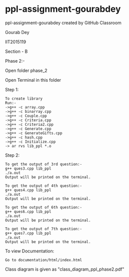 # ppl-assignment-gourabdey
ppl-assignment-gourabdey created by GitHub Classroom

Gourab Dey

IIT2015119

Section - B


Phase 2:-


Open folder phase_2

Open Terminal in this folder

Step 1:

	To create library
	Run:-
	->g++ -c array.cpp
	->g++ -c binarray.cpp
	->g++ -c Couple.cpp
	->g++ -c Criteria.cpp
	->g++ -c Criteria2.cpp
	->g++ -c Generate.cpp
	->g++ -c GenerateGifts.cpp
	->g++ -c hash.cpp
	->g++ -c Initialize.cpp
	-> ar rvs lib_ppl *.o
	
Step 2: 

	To get the output of 3rd question:-
	g++ ques3.cpp lib_ppl
	./a.out
	Output will be printed on the terminal.
	
	To get the output of 4th question:-
	g++ ques4.cpp lib_ppl
	./a.out
	Output will be printed on the terminal.
	
	To get the output of 6th question:-
	g++ ques6.cpp lib_ppl
	./a.out
	Output will be printed on the terminal.
	
	To get the output of 7th question:-
	g++ ques7.cpp lib_ppl
	./a.out
	Output will be printed on the terminal.


To view Documentation:

	Go to documentation/html/index.html


Class diagram is given as "class_diagram_ppl_phase2.pdf"
